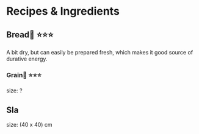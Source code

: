#  Recipes & Ingredients 

## Bread🍞 ⭐⭐⭐
A bit dry, but can easily be prepared fresh, which makes it good source of durative energy.

### Grain🌾️ ⭐⭐⭐
size: ?


## Sla
size: (40 x 40) cm
